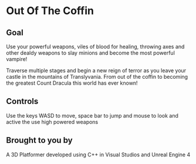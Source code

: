 # Out Of The Coffin

## Goal

Use your powerful weapons, viles of blood for healing, throwing axes and other dealdy weapons to slay minions and become the most powerful vampire!

Traverse multiple stages and begin a new reign of terror as you leave your castle in the mountains of Translyvania. From out of the coffin to becoming the greatest Count Dracula this world has ever known!

## Controls

Use the keys WASD to move, space bar to jump and mouse to look and active the use high powered weapons 

## Brought to you by

A 3D Platformer developed using C++ in Visual Studios and Unreal Engine 4
